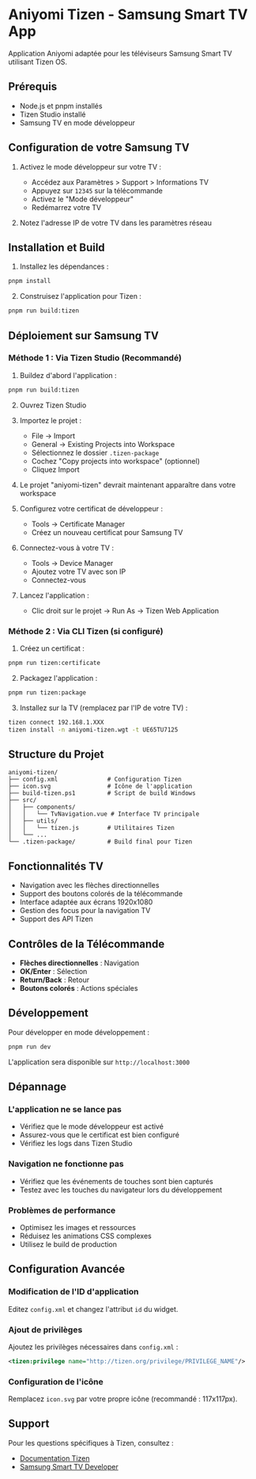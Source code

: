 # Aniyomi Tizen - Samsung Smart TV App

Application Aniyomi adaptée pour les téléviseurs Samsung Smart TV utilisant Tizen OS.

## Prérequis

- Node.js et pnpm installés
- Tizen Studio installé
- Samsung TV en mode développeur

## Configuration de votre Samsung TV

1. Activez le mode développeur sur votre TV :

   - Accédez aux Paramètres > Support > Informations TV
   - Appuyez sur `12345` sur la télécommande
   - Activez le "Mode développeur"
   - Redémarrez votre TV

2. Notez l'adresse IP de votre TV dans les paramètres réseau

## Installation et Build

1. Installez les dépendances :

```bash
pnpm install
```

2. Construisez l'application pour Tizen :

```bash
pnpm run build:tizen
```

## Déploiement sur Samsung TV

### Méthode 1 : Via Tizen Studio (Recommandé)

1. Buildez d'abord l'application :

```bash
pnpm run build:tizen
```

2. Ouvrez Tizen Studio

3. Importez le projet :

   - File → Import
   - General → Existing Projects into Workspace
   - Sélectionnez le dossier `.tizen-package`
   - Cochez "Copy projects into workspace" (optionnel)
   - Cliquez Import

4. Le projet "aniyomi-tizen" devrait maintenant apparaître dans votre workspace

5. Configurez votre certificat de développeur :

   - Tools → Certificate Manager
   - Créez un nouveau certificat pour Samsung TV

6. Connectez-vous à votre TV :

   - Tools → Device Manager
   - Ajoutez votre TV avec son IP
   - Connectez-vous

7. Lancez l'application :
   - Clic droit sur le projet → Run As → Tizen Web Application

### Méthode 2 : Via CLI Tizen (si configuré)

1. Créez un certificat :

```bash
pnpm run tizen:certificate
```

2. Packagez l'application :

```bash
pnpm run tizen:package
```

3. Installez sur la TV (remplacez par l'IP de votre TV) :

```bash
tizen connect 192.168.1.XXX
tizen install -n aniyomi-tizen.wgt -t UE65TU7125
```

## Structure du Projet

```
aniyomi-tizen/
├── config.xml              # Configuration Tizen
├── icon.svg                # Icône de l'application
├── build-tizen.ps1         # Script de build Windows
├── src/
│   ├── components/
│   │   └── TvNavigation.vue # Interface TV principale
│   ├── utils/
│   │   └── tizen.js        # Utilitaires Tizen
│   └── ...
└── .tizen-package/         # Build final pour Tizen
```

## Fonctionnalités TV

- Navigation avec les flèches directionnelles
- Support des boutons colorés de la télécommande
- Interface adaptée aux écrans 1920x1080
- Gestion des focus pour la navigation TV
- Support des API Tizen

## Contrôles de la Télécommande

- **Flèches directionnelles** : Navigation
- **OK/Enter** : Sélection
- **Return/Back** : Retour
- **Boutons colorés** : Actions spéciales

## Développement

Pour développer en mode développement :

```bash
pnpm run dev
```

L'application sera disponible sur `http://localhost:3000`

## Dépannage

### L'application ne se lance pas

- Vérifiez que le mode développeur est activé
- Assurez-vous que le certificat est bien configuré
- Vérifiez les logs dans Tizen Studio

### Navigation ne fonctionne pas

- Vérifiez que les événements de touches sont bien capturés
- Testez avec les touches du navigateur lors du développement

### Problèmes de performance

- Optimisez les images et ressources
- Réduisez les animations CSS complexes
- Utilisez le build de production

## Configuration Avancée

### Modification de l'ID d'application

Editez `config.xml` et changez l'attribut `id` du widget.

### Ajout de privilèges

Ajoutez les privilèges nécessaires dans `config.xml` :

```xml
<tizen:privilege name="http://tizen.org/privilege/PRIVILEGE_NAME"/>
```

### Configuration de l'icône

Remplacez `icon.svg` par votre propre icône (recommandé : 117x117px).

## Support

Pour les questions spécifiques à Tizen, consultez :

- [Documentation Tizen](https://developer.tizen.org/development/web-application)
- [Samsung Smart TV Developer](https://developer.samsung.com/smarttv)
